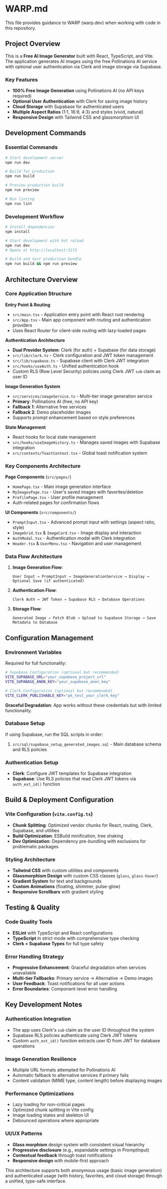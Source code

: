 # WARP.md

This file provides guidance to WARP (warp.dev) when working with code in this repository.

## Project Overview

This is a **Free AI Image Generator** built with React, TypeScript, and Vite. The application generates AI images using the free Pollinations AI service with optional user authentication via Clerk and image storage via Supabase.

### Key Features
- **100% Free Image Generation** using Pollinations AI (no API keys required)
- **Optional User Authentication** with Clerk for saving image history
- **Cloud Storage** with Supabase for authenticated users
- **Multiple Aspect Ratios** (1:1, 16:9, 4:3) and styles (vivid, natural)
- **Responsive Design** with Tailwind CSS and glassmorphism UI

## Development Commands

### Essential Commands
```bash
# Start development server
npm run dev

# Build for production
npm run build

# Preview production build
npm run preview

# Run linting
npm run lint
```

### Development Workflow
```bash
# Install dependencies
npm install

# Start development with hot reload
npm run dev
# Opens at http://localhost:5173

# Build and test production bundle
npm run build && npm run preview
```

## Architecture Overview

### Core Application Structure

**Entry Point & Routing**
- `src/main.tsx` - Application entry point with React root rendering
- `src/App.tsx` - Main app component with routing and authentication providers
- Uses React Router for client-side routing with lazy-loaded pages

**Authentication Architecture**
- **Dual Provider System**: Clerk (for auth) + Supabase (for data storage)
- `src/lib/clerk.ts` - Clerk configuration and JWT token management
- `src/lib/supabase.ts` - Supabase client with Clerk JWT integration
- `src/hooks/useAuth.ts` - Unified authentication hook
- Custom RLS (Row Level Security) policies using Clerk JWT `sub` claim as user ID

**Image Generation System**
- `src/services/imageService.ts` - Multi-tier image generation service
- **Primary**: Pollinations AI (free, no API key)
- **Fallback 1**: Alternative free services
- **Fallback 2**: Demo placeholder images
- Supports prompt enhancement based on style preferences

**State Management**
- React hooks for local state management
- `src/hooks/useImageHistory.ts` - Manages saved images with Supabase integration
- `src/contexts/ToastContext.tsx` - Global toast notification system

### Key Components Architecture

**Page Components** (`src/pages/`)
- `HomePage.tsx` - Main image generation interface
- `MyImagesPage.tsx` - User's saved images with favorites/deletion
- `ProfilePage.tsx` - User profile management
- Auth-related pages for confirmation flows

**UI Components** (`src/components/`)
- `PromptInput.tsx` - Advanced prompt input with settings (aspect ratio, style)
- `ImageGrid.tsx` & `ImageCard.tsx` - Image display and interaction
- `AuthModal.tsx` - Authentication modal with Clerk integration
- `Header.tsx` & `UserMenu.tsx` - Navigation and user management

### Data Flow Architecture

1. **Image Generation Flow**:
   ```
   User Input → PromptInput → ImageGenerationService → Display → Optional Save (if authenticated)
   ```

2. **Authentication Flow**:
   ```
   Clerk Auth → JWT Token → Supabase RLS → Database Operations
   ```

3. **Storage Flow**:
   ```
   Generated Image → Fetch Blob → Upload to Supabase Storage → Save Metadata to Database
   ```

## Configuration Management

### Environment Variables
Required for full functionality:
```bash
# Supabase Configuration (optional but recommended)
VITE_SUPABASE_URL="your_supabase_project_url"
VITE_SUPABASE_ANON_KEY="your_supabase_anon_key"

# Clerk Configuration (optional but recommended)
VITE_CLERK_PUBLISHABLE_KEY="pk_test_your_clerk_key"
```

**Graceful Degradation**: App works without these credentials but with limited functionality.

### Database Setup
If using Supabase, run the SQL scripts in order:
1. `src/sql/supabase_setup_generated_images.sql` - Main database schema and RLS policies

### Authentication Setup
- **Clerk**: Configure JWT templates for Supabase integration
- **Supabase**: Use RLS policies that read Clerk JWT tokens via `auth_ext_id()` function

## Build & Deployment Configuration

### Vite Configuration (`vite.config.ts`)
- **Chunk Splitting**: Optimized vendor chunks for React, routing, Clerk, Supabase, and utilities
- **Build Optimization**: ESBuild minification, tree shaking
- **Dev Optimization**: Dependency pre-bundling with exclusions for problematic packages

### Styling Architecture
- **Tailwind CSS** with custom utilities and components
- **Glassmorphism Design** with custom CSS classes (`glass`, `glass-hover`)
- **Gradient System** for text and backgrounds
- **Custom Animations** (floating, shimmer, pulse-glow)
- **Responsive Scrollbars** with gradient styling

## Testing & Quality

### Code Quality Tools
- **ESLint** with TypeScript and React configurations
- **TypeScript** in strict mode with comprehensive type checking
- **Clerk + Supabase Types** for full type safety

### Error Handling Strategy
- **Progressive Enhancement**: Graceful degradation when services unavailable
- **Multi-tier Fallbacks**: Primary service → Alternative → Demo images
- **User Feedback**: Toast notifications for all user actions
- **Error Boundaries**: Component-level error handling

## Key Development Notes

### Authentication Integration
- The app uses Clerk's `sub` claim as the user ID throughout the system
- Supabase RLS policies authenticate using Clerk JWT tokens
- Custom `auth_ext_id()` function extracts user ID from JWT for database operations

### Image Generation Resilience
- Multiple URL formats attempted for Pollinations AI
- Automatic fallback to alternative services if primary fails
- Content validation (MIME type, content length) before displaying images

### Performance Optimizations
- Lazy loading for non-critical pages
- Optimized chunk splitting in Vite config
- Image loading states and skeleton UI
- Debounced operations where appropriate

### UI/UX Patterns
- **Glass morphism** design system with consistent visual hierarchy
- **Progressive disclosure** (e.g., expandable settings in PromptInput)
- **Contextual feedback** through toast notifications
- **Responsive design** with mobile-first approach

This architecture supports both anonymous usage (basic image generation) and authenticated usage (with history, favorites, and cloud storage) through a unified, type-safe interface.
